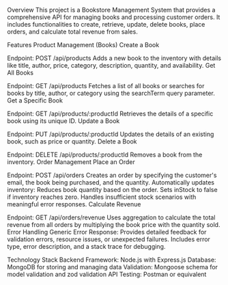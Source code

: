 Overview
This project is a Bookstore Management System that provides a comprehensive API for managing books and processing customer orders. It includes functionalities to create, retrieve, update, delete books, place orders, and calculate total revenue from sales.

Features
Product Management (Books)
Create a Book

Endpoint: POST /api/products
Adds a new book to the inventory with details like title, author, price, category, description, quantity, and availability.
Get All Books

Endpoint: GET /api/products
Fetches a list of all books or searches for books by title, author, or category using the searchTerm query parameter.
Get a Specific Book

Endpoint: GET /api/products/:productId
Retrieves the details of a specific book using its unique ID.
Update a Book

Endpoint: PUT /api/products/:productId
Updates the details of an existing book, such as price or quantity.
Delete a Book

Endpoint: DELETE /api/products/:productId
Removes a book from the inventory.
Order Management
Place an Order

Endpoint: POST /api/orders
Creates an order by specifying the customer's email, the book being purchased, and the quantity.
Automatically updates inventory:
Reduces book quantity based on the order.
Sets inStock to false if inventory reaches zero.
Handles insufficient stock scenarios with meaningful error responses.
Calculate Revenue

Endpoint: GET /api/orders/revenue
Uses aggregation to calculate the total revenue from all orders by multiplying the book price with the quantity sold.
Error Handling
Generic Error Response:
Provides detailed feedback for validation errors, resource issues, or unexpected failures.
Includes error type, error description, and a stack trace for debugging.



Technology Stack
Backend Framework: Node.js with Express.js
Database: MongoDB for storing and managing data
Validation: Mongoose schema for model validation and zod validation
API Testing: Postman or equivalent